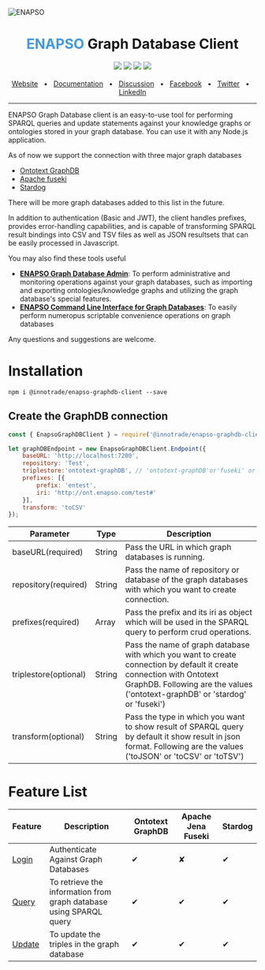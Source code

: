 ![ENAPSO](https://i.ibb.co/6b3rXrB/enapso-client.png)

<div align="center">
  <h1><span style="font-weight:bold; color: #4299E1;">ENAPSO</span> Graph Database Client</h1>
  <a href="https://www.npmjs.com/package/@innotrade/enapso-graphdb-client"><img src="https://img.shields.io/npm/v/@innotrade/enapso-graphdb-client" /></a>
  <a href="https://github.com/prisma/prisma/blob/main/CONTRIBUTING.md"><img src="https://img.shields.io/badge/connect-Community-brightgreen" /></a>
  <a href="https://github.com/innotrade/enapso-graphdb-client/blob/main/LICENSE"><img src="https://img.shields.io/badge/license-Apache%202-blue" /></a>
  <a href="https://github.com/innotrade/enapso-graphdb-client/blob/main/CODE_OF_CONDUCT.md"><img src="https://img.shields.io/badge/code-Conduct-orange" /></a>
  <br />
  <br />
  <a href="https://www.innotrade.com/">Website</a>
  <span>&nbsp;&nbsp;•&nbsp;&nbsp;</span>
  <a href="https://github.com/innotrade/enapso-graphdb-client/wiki">Documentation</a>
  <span>&nbsp;&nbsp;•&nbsp;&nbsp;</span>
  <a href="https://github.com/innotrade/enapso-graphdb-client/discussions">Discussion</a>
  <span>&nbsp;&nbsp;•&nbsp;&nbsp;</span>
  <a href="#">Facebook</a>
  <span>&nbsp;&nbsp;•&nbsp;&nbsp;</span>
  <a href="#">Twitter</a>
  <span>&nbsp;&nbsp;•&nbsp;&nbsp;</span>
  <a href="#">LinkedIn</a>
  <br />
  <hr />
</div>


ENAPSO Graph Database client is an easy-to-use tool for performing SPARQL queries and update statements against your knowledge graphs or ontologies stored in your graph database. You can use it with any Node.js application.


As of now we support the connection with three major graph databases
* [Ontotext GraphDB](https://www.ontotext.com/products/graphdb/)
* [Apache fuseki](https://jena.apache.org/)
* [Stardog](https://www.stardog.com/) 
 
There will be more graph databases added to this list in the future.


In addition to authentication (Basic and JWT), the client handles prefixes, provides error-handling capabilities, and is capable of transforming SPARQL result bindings into CSV and TSV files as well as  JSON resultsets that can be easily processed in Javascript.


You may also find these tools useful

- [**ENAPSO Graph Database Admin**](https://github.com/innotrade/enapso-graphdb-admin): To perform administrative and monitoring operations against your graph databases, such as importing and exporting ontologies/knowledge graphs and utilizing the graph database's special features.
- [**ENAPSO Command Line Interface for Graph Databases**](https://github.com/innotrade/enapso-graphdb-admin): To easily perform numeropus scriptable convenience operations on graph databases

 Any questions and suggestions are welcome.
# Installation

```
npm i @innotrade/enapso-graphdb-client --save
```

## Create the GraphDB connection


```javascript
const { EnapsoGraphDBClient } = require('@innotrade/enapso-graphdb-client');

let graphDBEndpoint = new EnapsoGraphDBClient.Endpoint({
    baseURL: 'http://localhost:7200',
    repository: 'Test',
    triplestore:'ontotext-graphDB', // 'ontotext-graphDB'or'fuseki' or 'stardog'
    prefixes: [{
        prefix: 'entest',
        iri: 'http://ont.enapso.com/test#'
    }],
    transform: 'toCSV'
});
```
| Parameter     | Type    | Description   |
| ------------- | --------| ------------- |
| baseURL(required) | String | Pass the URL in which graph databases is running. |
| repository(required)  | String | Pass the name of repository or database of the graph databases with which you want to create connection. |
| prefixes(required)  | Array | Pass the prefix and its iri as object which will be used in the SPARQL query to perform crud operations. |
| triplestore(optional)  | String | Pass the name of graph database with which you want to create connection by default it create connection with Ontotext GraphDB. Following are the values ('ontotext-graphDB' or 'stardog' or 'fuseki') |
| transform(optional)  | String | Pass the type in which you want to show result of SPARQL query by default it show result in json format. Following are the values ('toJSON' or 'toCSV' or 'toTSV') |
# Feature List

| Feature |  Description  | Ontotext GraphDB  | Apache Jena Fuseki  | Stardog  |
| ------- | ------------- |------------- |------------- |------------- |
| [Login](https://github.com/innotrade/enapso-graphdb-client/wiki#authenticate-against-the-graph-database)   |  Authenticate Against Graph Databases |✔ |✘ |✔ 
| [Query](https://github.com/innotrade/enapso-graphdb-client/wiki#querying-graph-database)   |  To retrieve the information from graph database using SPARQL query |✔ |✔ |✔ 
| [Update](https://github.com/innotrade/enapso-graphdb-client/wiki#updating-triples-in-graph-database)  |  To update the triples in the graph database |✔ |✔ |✔ 